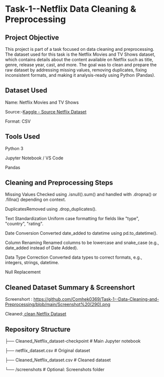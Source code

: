 # Task-1--Netflix Data Cleaning & Preprocessing
## Project Objective
This project is part of a task focused on data cleaning and preprocessing. The dataset used for this task is the Netflix Movies and TV Shows dataset, which contains details about the content available on Netflix such as title, genre, release year, cast, and more.
The goal was to clean and prepare the raw dataset by addressing missing values, removing duplicates, fixing inconsistent formats, and making it analysis-ready using Python (Pandas).
## Dataset Used 
Name: Netflix Movies and TV Shows

Source:-<a href= "https://github.com/Comhek0369/Task-1--Data-Cleaning-and-Preprocessing/blob/main/netflix_dataset.csv">Kaggle - Source Netflix Dataset</a>

Format: CSV
## Tools Used
Python 3

Jupyter Notebook / VS Code

Pandas
## Cleaning and Preprocessing Steps
Missing Values	Checked using .isnull().sum() and handled with .dropna() or .fillna() depending on context.

DuplicatesRemoved using .drop_duplicates().

Text Standardization	Uniform case formatting for fields like "type", "country", "rating".

Date Conversion	Converted date_added to datetime using pd.to_datetime().

Column Renaming	Renamed columns to be lowercase and snake_case (e.g., date_added instead of Date Added).

Data Type Correction	Converted data types to correct formats, e.g., integers, strings, datetime.

Null Replacement
## Cleaned Dataset Summary & Screenshort
Screenshort : https://github.com/Comhek0369/Task-1--Data-Cleaning-and-Preprocessing/blob/main/Screenshot%20(290).png

Cleaned:<a href= "https://github.com/Comhek0369/Task-1--Data-Cleaning-and-Preprocessing/blob/main/Cleaned_Netflix_dataset.csv"> clean Netflix Dataset</a>
## Repository Structure
├── Cleaned_Netflix_dataset-checkpoint      # Main Jupyter notebook

├── netflix_dataset.csv       # Original dataset

├── Cleaned_Netflix_dataset.csv            # Cleaned dataset

└── /screenshots                # Optional: Screenshots folder

